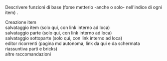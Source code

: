 Descrivere funzioni di base (forse metterlo -anche o solo- nell'indice di ogni item) .

Creazione item  
salvataggio item (solo qui, con link interno ad loca)  
salvataggio parte (solo qui, con link interno ad loca)  
salvataggio sottoparte (solo qui, con link interno ad loca)  
editor ricorrenti (pagina md autonoma, link da qui e da schermata riassuntiva parti e bricks)  
altre raccomandazioni
